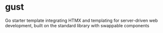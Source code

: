 # gust
Go starter template integrating HTMX and templating for server-driven web development, built on the standard library with swappable components
